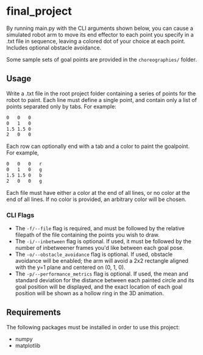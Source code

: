 # final_project
By running main.py with the CLI arguments shown below, you can cause a simulated robot arm to move its end effector to each point you specify in a .txt file in sequence, leaving a colored dot of your choice at each point.  Includes optional obstacle avoidance.

Some sample sets of goal points are provided in the `choreographies/` folder.

## Usage
Write a .txt file in the root project folder containing a series of points for the robot to paint.
Each line must define a single point, and contain only a list of points separated only by tabs.  For example:
```txt
0   0   0
0   1   0
1.5 1.5 0
2   0   0
```

Each row can optionally end with a tab and a color to paint the goalpoint.  For example,
```txt
0   0   0   r
0   1   0   g
1.5 1.5 0   b
2   0   0   g
```

Each file must have either a color at the end of all lines, or no color at the end of all lines.
If no color is provided, an arbitrary color will be chosen.

### CLI Flags
- The `-f/--file` flag is required, and must be followed by the relative filepath of the file containing the points you wish to draw.
- The `-i/--inbetween` flag is optional.  If used, it must be followed by the number of inbetweener frames you'd like between each goal pose.
- The `-o/--obstacle_avoidance` flag is optional.  If used, obstacle avoidance will be enabled; the arm will avoid a 2x2 rectangle aligned with the y=1 plane and centered on (0, 1, 0).
- The `-p/--performance_metrics` flag is optional.  If used, the mean and standard deviation for the distance between each painted circle and its goal position will be displayed, and the exact location of each goal position will be shown as a hollow ring in the 3D animation.

## Requirements
The following packages must be installed in order to use this project:
- numpy
- matplotlib